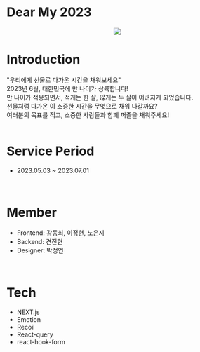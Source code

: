 # Dear My 2023

<div align="center">
 <img src="https://user-images.githubusercontent.com/106578705/235829659-0ea28d0b-5928-4568-87ac-4e476297bb82.png"/>
</div>

# Introduction
"우리에게 선물로 다가온 시간을 채워보세요"<br/>
2023년 6월, 대한민국에 만 나이가 상륙합니다!<br/>
만 나이가 적용되면서, 적게는 한 살, 많게는 두 살이 어려지게 되었습니다.<br/>
선물처럼 다가온 이 소중한 시간을 무엇으로 채워 나갈까요?<br/>
여러분의 목표를 적고, 소중한 사람들과 함께 퍼즐을 채워주세요!<br/>
<br/>

# Service Period
- 2023.05.03 ~ 2023.07.01
<br/>

# Member

- Frontend: 강동희, 이정현, 노은지
- Backend: 견진현
- Designer: 박정연
<br/>

# Tech

- NEXT.js
- Emotion
- Recoil
- React-query
- react-hook-form

